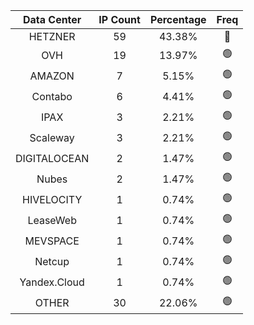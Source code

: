 | Data Center | IP Count | Percentage | Freq |
|:------------:|:--------:|:-----------:|:-----:|
| HETZNER | 59 | 43.38% | 🔴 |
| OVH | 19 | 13.97% | 🟢 |
| AMAZON | 7 | 5.15% | 🟢 |
| Contabo | 6 | 4.41% | 🟢 |
| IPAX | 3 | 2.21% | 🟢 |
| Scaleway | 3 | 2.21% | 🟢 |
| DIGITALOCEAN | 2 | 1.47% | 🟢 |
| Nubes | 2 | 1.47% | 🟢 |
| HIVELOCITY | 1 | 0.74% | 🟢 |
| LeaseWeb | 1 | 0.74% | 🟢 |
| MEVSPACE | 1 | 0.74% | 🟢 |
| Netcup | 1 | 0.74% | 🟢 |
| Yandex.Cloud | 1 | 0.74% | 🟢 |
| OTHER | 30 | 22.06% | 🟢 |